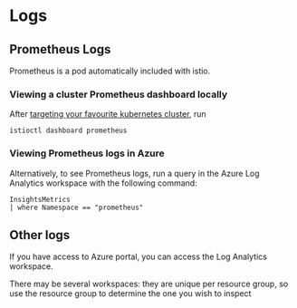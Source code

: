 # Logs

## Prometheus Logs

Prometheus is a pod automatically included with istio.

### Viewing a cluster Prometheus dashboard locally

After [targeting your favourite kubernetes cluster][1], run

```
istioctl dashboard prometheus
```

### Viewing Prometheus logs in Azure

Alternatively, to see Prometheus logs, run a query in the Azure Log Analytics workspace with the following command:

```
InsightsMetrics
| where Namespace == "prometheus"
```

## Other logs

If you have access to Azure portal, you can access the Log Analytics workspace.

There may be several workspaces: they are unique per resource group, so use the resource group to determine the one you wish to inspect

[1]: ../scripts/update-kubernetes-config.sh
